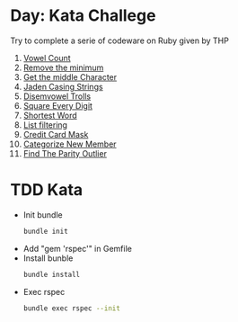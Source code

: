 # Day: Kata Challege

Try to complete a serie of codeware on Ruby given by THP

1. [Vowel Count](https://www.codewars.com/kata/54ff3102c1bad923760001f3)
2. [Remove the minimum](https://www.codewars.com/kata/563cf89eb4747c5fb100001b)
3. [Get the middle Character](https://www.codewars.com/kata/56747fd5cb988479af000028)
4. [Jaden Casing Strings](https://www.codewars.com/kata/5390bac347d09b7da40006f6)
5. [Disemvowel Trolls](https://www.codewars.com/kata/52fba66badcd10859f00097e)
6. [Square Every Digit](https://www.codewars.com/kata/546e2562b03326a88e000020)
7. [Shortest Word](https://www.codewars.com/kata/57cebe1dc6fdc20c57000ac9)
8. [List filtering](https://www.codewars.com/kata/53dbd5315a3c69eed20002dd)
9. [Credit Card Mask](https://www.codewars.com/kata/5412509bd436bd33920011bc)
10. [Categorize New Member](https://www.codewars.com/kata/5502c9e7b3216ec63c0001aa)
11. [Find The Parity Outlier](https://www.codewars.com/kata/5526fc09a1bbd946250002dc)


# TDD Kata
- Init bundle
  ```bash
  bundle init
  ```
- Add "gem 'rspec'" in Gemfile
- Install bunble
  ```bash
  bundle install
  ```
- Exec rspec
  ```bash
  bundle exec rspec --init
  ```